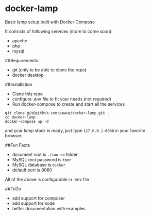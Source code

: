 # docker-lamp

Basic lamp setup built with Docker Compose

It consists of following services (more to come soon):
- apache
- php
- mysql

##Requirements
- git (only to be able to clone the repo)
- docker desktop

##Installation
- Clone this repo
- configure .env file to fit your needs (not required)
- Run docker-compose to create and start all the services
```shell script
git clone git@github.com:pawco/docker-lamp.git .
cd docker-lamp
docker-compose up -d
```
and your lamp stack is ready, just type `127.0.0.1:8080` in your favorite browser.

##Fun Facts
- document root is `./source` folder
- MySQL root password is `toor`
- MySQL database is `docker`
- default port is 8080

All of the above is configurable in .env file

##ToDo
- add support for composer
- add support for node
- better documentation with examples


